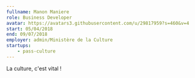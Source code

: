```yaml
---
fullname: Manon Maniere
role: Business Developer
avatar: https://avatars3.githubusercontent.com/u/29817959?s=460&v=4
start: 05/04/2018
end: 09/07/2018
employer: admin/Ministère de la Culture
startups:
    - pass-culture
---
```

La culture, c'est vital !
